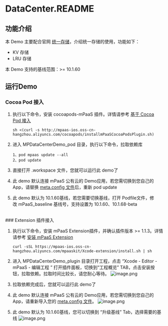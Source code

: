 # DataCenter.README

## 功能介绍
本 Demo 主要配合官网 [统一存储](https://help.aliyun.com/document_detail/85417.html)，介绍统一存储的使用，功能如下：

- KV 存储
- LRU 存储

本 Demo 支持的基线范围：>= 10.1.60

<a name="jFPNB"></a>
## 运行Demo
<a name="teHcF"></a>
### Cocoa Pod 接入

1. 执行以下命令，安装 cocoapods-mPaaS 插件。详情请参考 [基于 Cocoa Pod 接入](https://help.aliyun.com/document_detail/106682.html?spm=a2c4g.11186623.6.621.7b5b1ef4nR62il)

	```shell
	sh <(curl -s http://mpaas-ios.oss-cn-hangzhou.aliyuncs.com/cocoapods/installmPaaSCocoaPodsPlugin.sh)
	```

2. 进入 MPDataCenterDemo_pod 目录，执行以下命令，拉取依赖库

	```shell
	1、pod mpaas update --all
	2、pod update
	```

3. 直接打开 .workspace 文件，您就可以运行此 demo了
4.  此 demo 默认连接 mPaaS 公有云的 Demo应用，若您需切换到您自己的 App，请替换 [meta.config 文件](https://tech.antfin.com/docs/2/87321#h2-u4E0Bu8F7Du914Du7F6Eu6587u4EF63)后，重新 pod update
5.  此 demo 默认为 10.1.60基线，若您需要切换基线，打开 Podfile文件，修改 mPaaS_baseline 基线号，支持设置为 10.1.60、10.1.68-beta


<br />
<a name="zlIkG"></a>
### Extension 插件接入

1. 执行以下命令，安装 mPaaS Extension插件，并确认插件版本 >= 1.1.3。详情请参考 [安装 mPaaS Extension](https://help.aliyun.com/document_detail/140597.html?spm=a2c4g.11186623.6.634.4c8765e35GKDkX)

	```shell
	curl -sSL https://mpaas-ios.oss-cn-hangzhou.aliyuncs.com/mpaaskit/Xcode-extension/install.sh | sh
	```

2. 进入 MPDataCenterDemo_plugin 目录打开工程，点击 “Xcode - Editor - mPaaS - 编辑工程 ” 打开插件面板，切换到“工程概览” TAB，点击安装按钮，拉取依赖。拉取时间比较长，请您耐心等待。
![image.png](http://mpaas-demo.oss-cn-hangzhou.aliyuncs.com/readme_images/1.png)<br />

3. 拉取依赖完成后，您就可以运行此 demo了
4. 此 demo 默认连接 mPaaS 公有云的 Demo应用，若您需切换到您自己的 App，请重新导入您的 [meta.config 文件](https://tech.antfin.com/docs/2/87321#h2-u4E0Bu8F7Du914Du7F6Eu6587u4EF63)。
![image.png](http://mpaas-demo.oss-cn-hangzhou.aliyuncs.com/readme_images/meta_config.png)<br />

5. 此 demo 默认为 10.1.60基线，您可以切换到 “升级基线” Tab，选择需要的基线
![image.png](http://mpaas-demo.oss-cn-hangzhou.aliyuncs.com/readme_images/update_baseline.png)
